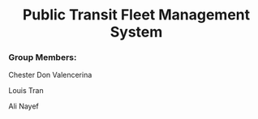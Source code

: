 <h1 align="center">Public Transit Fleet Management System</h1>
<p align="center">
  <h3>Group Members:</h3>
  <p>Chester Don Valencerina</p>
  <p>Louis Tran</p>
  <p>Ali Nayef</p>
</p>

